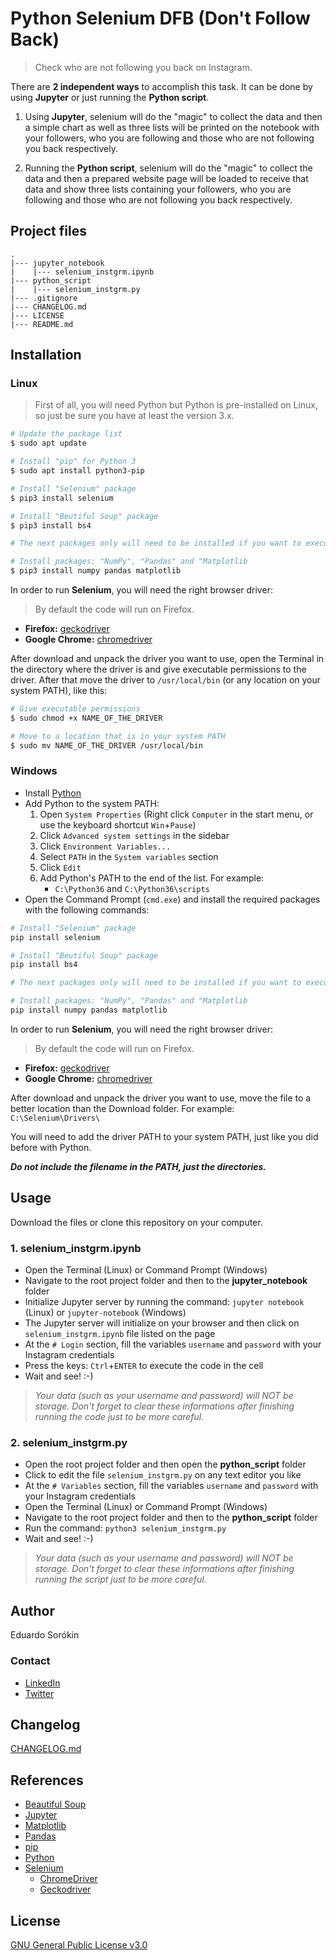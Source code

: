 # Python Selenium DFB (Don't Follow Back)

> Check who are not following you back on Instagram.

There are **2 independent ways** to accomplish this task. It can be done by using **Jupyter** or just running the **Python script**.

1. Using **Jupyter**, selenium will do the "magic" to collect the data and then a simple chart as well as three lists will be printed on the notebook with your followers, who you are following and those who are not following you back respectively.

2. Running the **Python script**, selenium will do the "magic" to collect the data and then a prepared website page will be loaded to receive that data and show three lists containing your followers, who you are following and those who are not following you back respectively.

## Project files

```text
.
|--- jupyter_notebook
|    |--- selenium_instgrm.ipynb
|--- python_script
|    |--- selenium_instgrm.py
|--- .gitignore
|--- CHANGELOG.md
|--- LICENSE
|--- README.md
```

## Installation

### Linux

> First of all, you will need Python but Python is pre-installed on Linux, so just be sure you have at least the version 3.x.

```bash
# Update the package list
$ sudo apt update

# Install "pip" for Python 3
$ sudo apt install python3-pip

# Install "Selenium" package
$ pip3 install selenium

# Install "Beutiful Soup" package
$ pip3 install bs4

# The next packages only will need to be installed if you want to execute the code using Jupyter

# Install packages: "NumPy", "Pandas" and "Matplotlib
$ pip3 install numpy pandas matplotlib
```

In order to run **Selenium**, you will need the right browser driver:

> By default the code will run on Firefox.

- **Firefox:** [geckodriver](https://github.com/mozilla/geckodriver/releases)
- **Google Chrome:** [chromedriver](https://sites.google.com/a/chromium.org/chromedriver/downloads)

After download and unpack the driver you want to use, open the Terminal in the directory where the driver is and give executable permissions to the driver. After that move the driver to `/usr/local/bin` (or any location on your system PATH), like this:

```bash
# Give executable permissions
$ sudo chmod +x NAME_OF_THE_DRIVER

# Move to a location that is in your system PATH
$ sudo mv NAME_OF_THE_DRIVER /usr/local/bin
```

### Windows

- Install [Python](https://www.python.org/downloads)
- Add Python to the system PATH:
    1. Open `System Properties` (Right click `Computer` in the start menu, or use the keyboard shortcut `Win`+`Pause`)
    2. Click `Advanced system settings` in the sidebar
    3. Click `Environment Variables...`
    4. Select `PATH` in the `System variables` section
    5. Click `Edit`
    6. Add Python's PATH to the end of the list. For example:
        - `C:\Python36` and `C:\Python36\scripts`
- Open the Command Prompt (`cmd.exe`) and install the required packages with the following commands:

```bash
# Install "Selenium" package
pip install selenium

# Install "Beutiful Soup" package
pip install bs4

# The next packages only will need to be installed if you want to execute the code using Jupyter

# Install packages: "NumPy", "Pandas" and "Matplotlib
pip install numpy pandas matplotlib
```
In order to run **Selenium**, you will need the right browser driver:

> By default the code will run on Firefox.

- **Firefox:** [geckodriver](https://github.com/mozilla/geckodriver/releases)
- **Google Chrome:** [chromedriver](https://sites.google.com/a/chromium.org/chromedriver/downloads)

After download and unpack the driver you want to use, move the file to a better location than the Download folder. For example: `C:\Selenium\Drivers\`

You will need to add the driver PATH to your system PATH, just like you did before with Python.

**_Do not include the filename in the PATH, just the directories._**

## Usage

Download the files or clone this repository on your computer.

### 1. selenium_instgrm.ipynb

- Open the Terminal (Linux) or Command Prompt (Windows)
- Navigate to the root project folder and then to the **jupyter_notebook** folder
- Initialize Jupyter server by running the command: `jupyter notebook` (Linux) or `jupyter-notebook` (Windows)
- The Jupyter server will initialize on your browser and then click on `selenium_instgrm.ipynb` file listed on the page
- At the `# Login` section, fill the variables `username` and `password` with your Instagram credentials
- Press the keys: `Ctrl`+`ENTER` to execute the code in the cell
- Wait and see! :-)

> _Your data (such as your username and password) will NOT be storage. Don't forget to clear these informations after finishing running the code just to be more careful._

### 2. selenium_instgrm.py

- Open the root project folder and then open the **python_script** folder
- Click to edit the file `selenium_instgrm.py` on any text editor you like
- At the `# Variables` section, fill the variables `username` and `password` with your Instagram credentials
- Open the Terminal (Linux) or Command Prompt (Windows)
- Navigate to the root project folder and then to the **python_script** folder
- Run the command: `python3 selenium_instgrm.py`
- Wait and see! :-)

> _Your data (such as your username and password) will NOT be storage. Don't forget to clear these informations after finishing running the script just to be more careful._

## Author

Eduardo Sorókin

### Contact

- [LinkedIn](https://linkedin.com/in/eduardosorokin)
- [Twitter](https://twitter.com/EduardoSorokin)

## Changelog

[CHANGELOG.md](CHANGELOG.md)

## References

- [Beautiful Soup](https://www.crummy.com/software/BeautifulSoup/bs4/doc)
- [Jupyter](http://jupyter.org)
- [Matplotlib](https://matplotlib.org)
- [Pandas](https://pandas.pydata.org)
- [pip](https://pypi.org/project/pip)
- [Python](https://www.python.org)
- [Selenium](https://selenium-python.readthedocs.io)
    - [ChromeDriver](https://sites.google.com/a/chromium.org/chromedriver/downloads)
    - [Geckodriver](https://github.com/mozilla/geckodriver/releases)

## License

[GNU General Public License v3.0](https://github.com/EduardoSorokin/python-selenium-dfb/blob/master/LICENSE)
